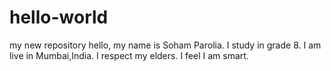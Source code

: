 # hello-world
my new repository
hello, my name is Soham Parolia. I study in grade 8. I am live in Mumbai,India. I respect my elders. I feel I am smart.

